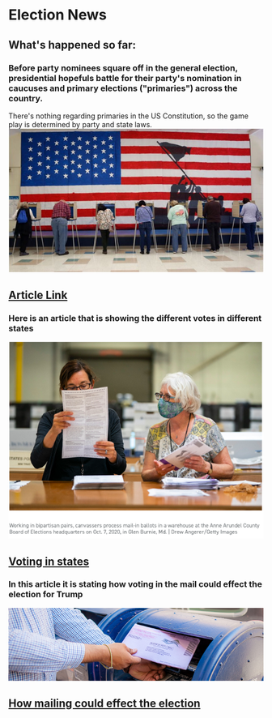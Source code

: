 # Election News


## What's happened so far: 

### Before party nominees square off in the general election, presidential hopefuls battle for their party's nomination in caucuses and primary elections ("primaries") across the country.
There's nothing regarding primaries in the US Constitution, so the game play is determined by party and state laws.
![election3](/election2.jpg) 
## [Article Link](https://www.bbc.com/news/world-us-canada-51070020)


### Here is an article that is showing the different votes in different states 
![election1](/caption.png)
## [Voting in states](https://www.politico.com/amp/news/2020/10/12/biden-trump-2020-election-night-428856) 

### In this article it is stating how voting in the mail could effect the election for Trump 
![election2](/image.jpg)
## [How mailing could effect the election](https://www.nytimes.com/2020/10/11/us/elections/vote-by-mail-election.html)
